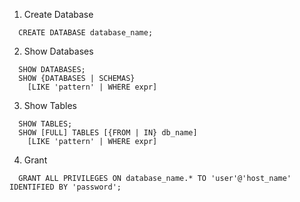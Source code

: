 1. Create Database
```mysql
  CREATE DATABASE database_name;
```
2. Show Databases
```mysql
  SHOW DATABASES;
  SHOW {DATABASES | SCHEMAS}
    [LIKE 'pattern' | WHERE expr]

```
3. Show Tables
```mysql
  SHOW TABLES;
  SHOW [FULL] TABLES [{FROM | IN} db_name]
    [LIKE 'pattern' | WHERE expr]
```    
4. Grant
```mysql
  GRANT ALL PRIVILEGES ON database_name.* TO 'user'@'host_name' IDENTIFIED BY 'password';
```

